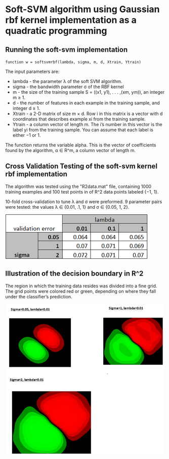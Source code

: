 
# Soft-SVM algorithm using Gaussian rbf kernel implementation as a quadratic programming

## Running the soft-svm implementation

`function w = softsvmrbf(lambda, sigma, m, d, Xtrain, Ytrain)`

The input parameters are:

* lambda - the parameter λ of the soft SVM algorithm.
* sigma - the bandwidth parameter σ of the RBF kernel
* m - the size of the training sample S = ((x1, y1), . . . ,(xm, ym)), an integer m ≥ 1.
* d - the number of features in each example in the training sample, and integer d ≥ 1.
* Xtrain - a 2-D matrix of size m × d. Row i in this matrix is a vector with d coordinates that describes example xi from the training sample.
* Ytrain - a column vector of length m. The i’s number in this
vector is the label yi from the training sample. You can assume that each label is either −1 or 1.

The function returns the variable alpha. This is the vector of coefficients found by the algorithm, α ∈ R^m, a column vector of length m.

## Cross Validation Testing of the soft-svm kernel rbf implementation

The algorithm was tested using the "R2data.mat" file, containing 1000 training examples and 100 test points in of R^2 data points labeled  {−1, 1}.

10-fold cross-validation to tune λ and σ were preformed. 9 parameter pairs were tested: the values λ ∈ {0.01, .1, 1} and σ ∈ {0.05, 1, 2}.

![10-fold cross-validation with different λ and σ values](/images/CV-softsv-rbf.png)

## Illustration of the decision boundary in R^2

The region in which the training data resides was divided
into a fine grid. The grid points were colored red or green, depending on where they fall under the classifier’s prediction.

![soft-svm error for different λ values and sample sizes](/images/decision_boundary_colored_kernel_rbf_soft_svm.PNG)